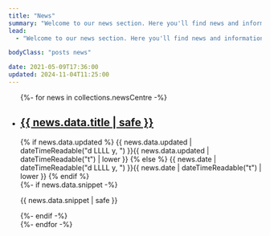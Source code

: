 ```yaml
---
title: "News"
summary: "Welcome to our news section. Here you'll find news and information relating to Boston T Party."
lead:
  - "Welcome to our news section. Here you'll find news and information relating to Boston T Party."

bodyClass: "posts news"

date: 2021-05-09T17:36:00
updated: 2024-11-04T11:25:00
---
```


<ul role="list" class="[ news__list ] [ flow ]">
{%- for news in collections.newsCentre -%}
  <li class="[ news__list-item ]">
    <article class="[ news__summary ] [ flow ]">
      <h2><a href="{{ news.url }}">{{ news.data.title | safe }}</a></h2>
      {% if news.data.updated %}
        <time datetime="{{ news.data.updated | dateTime }}">{{ news.data.updated | dateTimeReadable("d LLLL y, ") }}{{ news.data.updated | dateTimeReadable("t") | lower }}</time>
      {% else %}
        <time datetime="{{ news.date | dateTime }}">{{ news.date | dateTimeReadable("d LLLL y, ") }}{{ news.date | dateTimeReadable("t") | lower }}</time>
      {% endif %}
      <div class="[ news__snippet ]">
        {%- if news.data.snippet -%}
          <p>{{ news.data.snippet | safe }}</p>
        {%- endif -%}
      </div>
    </article>
  </li>
{%- endfor -%}
</ul>
